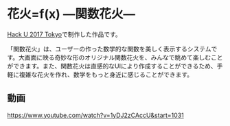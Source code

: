 # 花火=f(x) —関数花火—
[Hack U 2017 Tokyo](https://hacku.yahoo.co.jp/hacku2017tokyo/)で制作した作品です。

「関数花火」は、ユーザーの作った数学的な関数を美しく表示するシステムです。大画面に映る奇妙な形のオリジナル関数花火を、みんなで眺めて楽しむことができます。また、関数花火は直感的なUIにより作成することができるため、手軽に複雑な花火を作れ、数学をもっと身近に感じることができます。

## 動画
https://www.youtube.com/watch?v=1yDJ2zCAccU&start=1031
